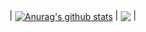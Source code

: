 | <a href="https://github.com/anuraghazra/github-readme-stats"><img align="center" src="https://github-readme-stats.vercel.app/api?username=Shizuku-in&show_icons=true&include_all_commits=true&theme=buefy&hide_border=true" alt="Anurag's github stats" /></a> | <a href="https://github.com/anuraghazra/github-readme-stats"><img align="center" src="https://github-readme-stats.vercel.app/api/top-langs/?username=Shizuku-in&layout=compact&theme=buefy&hide_border=true" /></a> |
